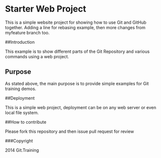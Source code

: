 # Starter Web Project

This is a simple website project for showing how to use Git and GitHub together.
Adding a line for rebasing example, then more changes from myfeature branch too.

##Introduction

This example is to show different parts of the Git Repository and various commands using a web project.

## Purpose

As stated above, the main purpose is to provide simple examples for Git training demos.

##Deployment

This is a simple web project, deployment can be on any web server or even local file system.

##How to contribute

Please fork this repository and then issue pull request for review

###Copyright

2014 Git.Training